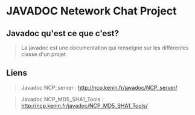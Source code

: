 <a href='Hidden comment: 
Page regroupant les liens des différents javadoc
'></a>

# JAVADOC Netework Chat Project #
## Javadoc qu'est ce que c'est? ##

> La javadoc est une documentation qui renseigne sur les différentes classe d'un projet



## Liens ##

> Javadoc NCP\_server : http://ncp.kenin.fr/javadoc/NCP_server/

> Javadoc NCP\_MD5\_SHA1\_Tools : http://ncp.kenin.fr/javadoc/NCP_MD5_SHA1_Tools/